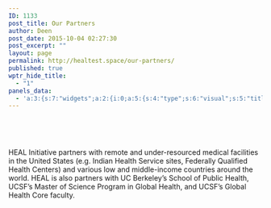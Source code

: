 ```yaml
---
ID: 1133
post_title: Our Partners
author: Deen
post_date: 2015-10-04 02:27:30
post_excerpt: ""
layout: page
permalink: http://healtest.space/our-partners/
published: true
wptr_hide_title:
  - "1"
panels_data:
  - 'a:3:{s:7:"widgets";a:2:{i:0;a:5:{s:4:"type";s:6:"visual";s:5:"title";s:0:"";s:4:"text";s:412:"<p> </p><p>HEAL Initiative partners with remote and under-resourced medical facilities in the United States (e.g. Indian Health Service sites, Federally Qualified Health Centers) and various low and middle-income countries around the world. HEAL is also partners with UC Berkeley’s School of Public Health, UCSF’s Master of Science Program in Global Health, and UCSF’s Global Health Core faculty.</p>";s:6:"filter";s:1:"1";s:11:"panels_info";a:6:{s:5:"class";s:30:"WP_Widget_Black_Studio_TinyMCE";s:3:"raw";b:0;s:4:"grid";i:0;s:4:"cell";i:0;s:2:"id";i:0;s:5:"style";a:1:{s:18:"background_display";s:4:"tile";}}}i:1;a:5:{s:4:"type";s:4:"html";s:5:"title";s:0:"";s:4:"text";s:0:"";s:6:"filter";s:1:"1";s:11:"panels_info";a:5:{s:5:"class";s:30:"WP_Widget_Black_Studio_TinyMCE";s:4:"grid";i:0;s:4:"cell";i:1;s:2:"id";i:1;s:5:"style";a:3:{s:10:"widget_css";s:18:"min-height: 400px;";s:27:"background_image_attachment";i:1134;s:18:"background_display";s:6:"center";}}}}s:5:"grids";a:1:{i:0;a:2:{s:5:"cells";i:2;s:5:"style";a:3:{s:11:"row_stretch";s:4:"full";s:10:"background";s:7:"#ffffff";s:18:"background_display";s:4:"tile";}}}s:10:"grid_cells";a:2:{i:0;a:2:{s:4:"grid";i:0;s:6:"weight";d:0.540909090908999967695081068086437880992889404296875;}i:1;a:2:{s:4:"grid";i:0;s:6:"weight";d:0.459090909090999976793767700655735097825527191162109375;}}}'
---
```

&nbsp;<p>&nbsp;</p><p>HEAL Initiative&nbsp;partners with&nbsp;remote and under-resourced medical facilities in the United States (e.g. Indian Health Service sites, Federally Qualified Health Centers)&nbsp;and various low and middle-income countries around&nbsp;the world. HEAL is also partners with&nbsp;UC Berkeley’s School of Public Health, UCSF’s Master of Science Program in Global Health, and UCSF’s Global Health Core faculty.</p>